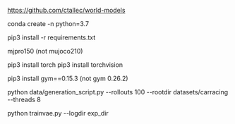 https://github.com/ctallec/world-models

conda create -n python=3.7

pip3 install -r requirements.txt

mjpro150 (not mujoco210)

pip3 install torch
pip3 install torchvision

pip3 install gym==0.15.3 (not gym 0.26.2)

python data/generation_script.py --rollouts 100 --rootdir datasets/carracing --threads 8

python trainvae.py --logdir exp_dir
